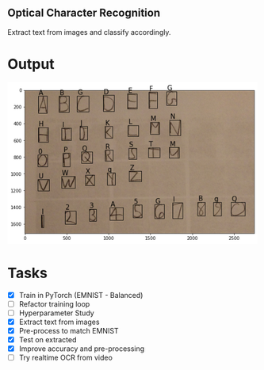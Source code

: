 ## Optical Character Recognition
Extract text from images and classify accordingly. 


# Output 
![Output](https://raw.githubusercontent.com/AND2797/Optical_Character_Recognition-/master/Output.png)
# Tasks
- [X] Train in PyTorch (EMNIST - Balanced)
- [ ] Refactor training loop
- [ ] Hyperparameter Study 
- [X] Extract text from images
- [X] Pre-process to match EMNIST 
- [X] Test on extracted
- [X] Improve accuracy and pre-processing
- [ ] Try realtime OCR from video
